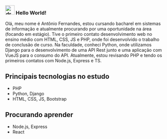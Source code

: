 ### <img src="https://media.giphy.com/media/hvRJCLFzcasrR4ia7z/giphy.gif" alt="drawing" width="30"/> Hello World! 

Olá, meu nome é Antônio Fernandes, estou cursando bacharel em sistemas de informação e atualmente procurando por uma oportunidade na área (focando em estágio). Tive o primeiro contato desenvolvimento web no ensino médio com HTML, CSS, JS e PHP, onde foi desenvolvido o trabalho de conclusão de curso. Na faculdade, conheci Python, onde utilizamos Django para o desenvolvimento de uma API Rest junto e uma aplicação com VueJS para o consumo do API. Atualmente, estou revisando PHP e tendo os primeiros contatos com Node.js, Express e TS.

## Principais tecnologias no estudo
* PHP
* Python, Django
* HTML, CSS, JS, Bootstrap

## Procurando aprender
* Node.js, Express
* React
